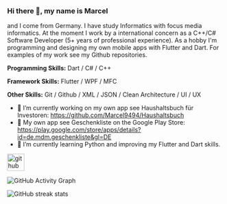 ### Hi there 👋, my name is Marcel
and I come from Germany. I have study Informatics with focus media informatics. At the moment I work by a international concern as a C++/C# Software Developer (5+ years of professional experience). As a hobby I'm programming and designing my own mobile apps with Flutter and Dart. For examples of my work see my Github repositories.

<b>Programming Skills:</b> Dart / C# / C++

<b>Framework Skills:</b> Flutter / WPF / MFC

<b>Other Skills:</b> Git / Github / XML / JSON / Clean Architecture / UI / UX

- 🔭 I’m currently working on my own app see Haushaltsbuch für Investoren: https://github.com/Marcel9494/Haushaltsbuch
- 🔭 My own app see Geschenkliste on the Google Play Store: https://play.google.com/store/apps/details?id=de.mdm.geschenkliste&gl=DE
- 🌱 I’m currently learning Python and improving my Flutter and Dart skills.

[<img src='https://cdn.jsdelivr.net/npm/simple-icons@3.0.1/icons/github.svg' alt='github' height='40'>](https://github.com/Marcel9494)

![GitHub Activity Graph](https://activity-graph.herokuapp.com/graph?username=Marcel9494)  

![GitHub streak stats](https://github-readme-streak-stats.herokuapp.com/?user=Marcel9494)  



